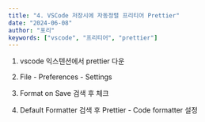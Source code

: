 ```yaml
---
title: "4. VSCode 저장시에 자동정렬 프리티어 Prettier"
date: "2024-06-08"
author: "포리"
keywords: ["vscode", "프리티어", "prettier"]
---
```


1. vscode 익스텐션에서 prettier 다운

2. File - Preferences - Settings

3. Format on Save 검색 후 체크

4. Default Formatter 검색 후 Prettier - Code formatter 설정
